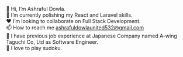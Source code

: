 :wave: Hi, I’m Ashraful Dowla. <br/>
:seedling: I’m currently polishing my React and Laravel skills. <br/>
:heart: I’m looking to collaborate on Full Stack Development. <br/>
:mailbox: How to reach me ashrafuldowlaunited532@gmail.com <br/>
:receipt: I have previous job experience at Japanese Company named A-wing Taguchi Co, Ltd as Software Engineer. <br/>
:game_die: I love to play sudoku. <br/>
